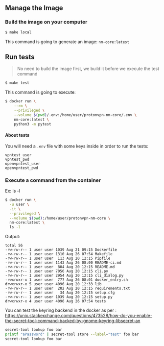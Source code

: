 ## Manage the Image


### Build the image on your computer

```sh
$ make local
```

This command is going to generate an image: `nm-core:latest`


## Run tests

> No need to build the image first, we build it before we execute the test command

```sh
$ make test
```

This command is going to execute:

```sh
$ docker run \
    --rm \
    --privileged \
    --volume $(pwd)/.env:/home/user/protonvpn-nm-core/.env \
    nm-core:latest \
    python3 -m pytest

```
#### About tests

You will need a `.env` file with some keys inside in order to run the tests:

```
vpntest_user
vpntest_pwd
openvpntest_user
openvpntest_pwd
```

### Execute a command from the container

Ex: ls -l

```sh
$ docker run \
  -u user \
  -it \
  --privileged \
  --volume $(pwd):/home/user/protonvpn-nm-core \
  nm-core:latest \
  ls -l
```

Output:
```
total 56
-rw-rw-r-- 1 user user 1039 Aug 21 09:15 Dockerfile
-rw-rw-r-- 1 user user 1310 Aug 26 07:54 Makefile
-rw-rw-r-- 1 user user  113 Aug 20 12:15 Pipfile
-rw-rw-r-- 1 user user 1143 Aug 26 08:00 README-ci.md
-rw-rw-r-- 1 user user  804 Aug 20 12:15 README.md
-rw-rw-r-- 1 user user 7056 Aug 20 12:15 cli.py
-rw-rw-r-- 1 user user 2954 Aug 20 12:15 cli_dialog.py
-rwxrwxr-x 1 user user  777 Aug 26 08:01 docker_entry.sh
drwxrwxr-x 5 user user 4096 Aug 20 12:33 lib
-rw-rw-r-- 1 user user  202 Aug 20 12:15 requirements.txt
-rw-rw-r-- 1 user user   34 Aug 20 12:15 setup.cfg
-rw-rw-r-- 1 user user 1039 Aug 20 12:15 setup.py
drwxrwxr-x 4 user user 4096 Aug 26 07:54 tests
```

You can test the keyring backend in the docker as per : https://unix.stackexchange.com/questions/473528/how-do-you-enable-the-secret-tool-command-backed-by-gnome-keyring-libsecret-an


```sh
secret-tool lookup foo bar
printf "aPassword" | secret-tool store --label="test" foo bar
secret-tool lookup foo bar
```
